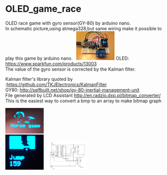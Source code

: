 # OLED_game_race  

OLED race game with gyro sensor(GY-80) by arduino nano.  
In schematic picture,using atmega328,but same wiring make it possible to play this game by arduino nano.  
<img src="picture/simple_hard.jpg" width=120px>
OLED: https://www.sparkfun.com/products/13003  
The value of the gyro sensor is corrected by the Kalman filter.
 
Kalman filter's library quoted by :https://github.com/TKJElectronics/KalmanFilter  
GY80: http://selfbuilt.net/shop/gy-80-inertial-management-unit  
File generated by LCD Assistant
http://en.radzio.dxp.pl/bitmap_converter/  
This is the easiest way to convert a bmp to an array to make bitmap graph 

<img src="picture/init.png" width=120px>    
<img src="picture/race.png" width=120px>  
<img src="picture/gyro_OLED.png" width=120px>
